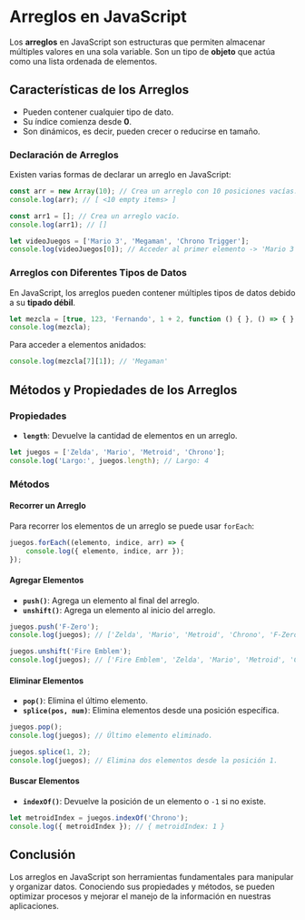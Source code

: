 # Arreglos en JavaScript

Los **arreglos** en JavaScript son estructuras que permiten almacenar múltiples valores en una sola variable. Son un tipo de **objeto** que actúa como una lista ordenada de elementos.

## Características de los Arreglos

- Pueden contener cualquier tipo de dato.
- Su índice comienza desde **0**.
- Son dinámicos, es decir, pueden crecer o reducirse en tamaño.

### Declaración de Arreglos
Existen varias formas de declarar un arreglo en JavaScript:

```javascript
const arr = new Array(10); // Crea un arreglo con 10 posiciones vacías.
console.log(arr); // [ <10 empty items> ]

const arr1 = []; // Crea un arreglo vacío.
console.log(arr1); // []

let videoJuegos = ['Mario 3', 'Megaman', 'Chrono Trigger'];
console.log(videoJuegos[0]); // Acceder al primer elemento -> 'Mario 3'
```

### Arreglos con Diferentes Tipos de Datos

En JavaScript, los arreglos pueden contener múltiples tipos de datos debido a su **tipado débil**.

```javascript
let mezcla = [true, 123, 'Fernando', 1 + 2, function () { }, () => { }, { a: 1 }, ['X', 'Megaman', 'Zero']];
console.log(mezcla);
```

Para acceder a elementos anidados:

```javascript
console.log(mezcla[7][1]); // 'Megaman'
```

## Métodos y Propiedades de los Arreglos
### Propiedades
- **`length`**: Devuelve la cantidad de elementos en un arreglo.

```javascript
let juegos = ['Zelda', 'Mario', 'Metroid', 'Chrono'];
console.log('Largo:', juegos.length); // Largo: 4
```

### Métodos
#### Recorrer un Arreglo
Para recorrer los elementos de un arreglo se puede usar `forEach`:

```javascript
juegos.forEach((elemento, indice, arr) => {
    console.log({ elemento, indice, arr });
});
```

#### Agregar Elementos
- **`push()`**: Agrega un elemento al final del arreglo.
- **`unshift()`**: Agrega un elemento al inicio del arreglo.

```javascript
juegos.push('F-Zero');
console.log(juegos); // ['Zelda', 'Mario', 'Metroid', 'Chrono', 'F-Zero']

juegos.unshift('Fire Emblem');
console.log(juegos); // ['Fire Emblem', 'Zelda', 'Mario', 'Metroid', 'Chrono', 'F-Zero']
```

#### Eliminar Elementos
- **`pop()`**: Elimina el último elemento.
- **`splice(pos, num)`**: Elimina elementos desde una posición específica.

```javascript
juegos.pop();
console.log(juegos); // Último elemento eliminado.

juegos.splice(1, 2);
console.log(juegos); // Elimina dos elementos desde la posición 1.
```

#### Buscar Elementos
- **`indexOf()`**: Devuelve la posición de un elemento o `-1` si no existe.

```javascript
let metroidIndex = juegos.indexOf('Chrono');
console.log({ metroidIndex }); // { metroidIndex: 1 }
```

## Conclusión
Los arreglos en JavaScript son herramientas fundamentales para manipular y organizar datos. Conociendo sus propiedades y métodos, se pueden optimizar procesos y mejorar el manejo de la información en nuestras aplicaciones.

